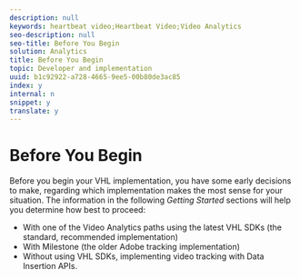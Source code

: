 ```yaml
---
description: null
keywords: heartbeat video;Heartbeat Video;Video Analytics
seo-description: null
seo-title: Before You Begin
solution: Analytics
title: Before You Begin
topic: Developer and implementation
uuid: b1c92922-a728-4665-9ee5-00b80de3ac85
index: y
internal: n
snippet: y
translate: y
---
```


# Before You Begin

Before you begin your VHL implementation, you have some early decisions to make, regarding which implementation makes the most sense for your situation. The information in the following *Getting Started* sections will help you determine how best to proceed: 
* With one of the Video Analytics paths using the latest VHL SDKs (the standard, recommended implementation)
* With Milestone (the older Adobe tracking implementation)
* Without using VHL SDKs, implementing video tracking with Data Insertion APIs.

